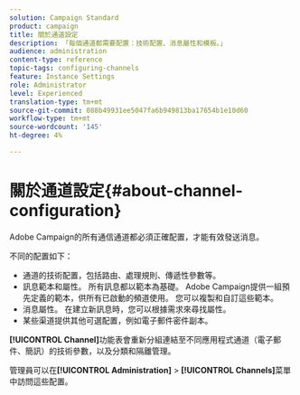 ```yaml
---
solution: Campaign Standard
product: campaign
title: 關於通道設定
description: 「每個通道都需要配置：技術配置、消息屬性和模板。」
audience: administration
content-type: reference
topic-tags: configuring-channels
feature: Instance Settings
role: Administrator
level: Experienced
translation-type: tm+mt
source-git-commit: 088b49931ee5047fa6b949813ba17654b1e10d60
workflow-type: tm+mt
source-wordcount: '145'
ht-degree: 4%

---
```



# 關於通道設定{#about-channel-configuration}

Adobe Campaign的所有通信通道都必須正確配置，才能有效發送消息。

不同的配置如下：

* 通道的技術配置，包括路由、處理規則、傳遞性參數等。
* 訊息範本和屬性。 所有訊息都以範本為基礎。 Adobe Campaign提供一組預先定義的範本，供所有已啟動的頻道使用。 您可以複製和自訂這些範本。
* 消息屬性。 在建立新訊息時，您可以根據需求來尋找屬性。
* 某些渠道提供其他可選配置，例如電子郵件密件副本。

**[!UICONTROL Channel]**&#x200B;功能表會重新分組連結至不同應用程式通道（電子郵件、簡訊）的技術參數，以及分類和隔離管理。

管理員可以在&#x200B;**[!UICONTROL Administration]** > **[!UICONTROL Channels]**&#x200B;菜單中訪問這些配置。
